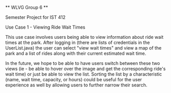 ** WLVG Group 6 ** 

Semester Project for IST 412 

Use Case 1 - Viewing Ride Wait Times 

This use case involves users being able to view information about ride wait times at the park. After logging in (there are lists of credentials in the UserList.java) the user can select "view wait times" and view a map of the park and a list of rides along with their current estimated wait time. 

In the future, we hope to be able to have users switch between these two views (ie - be able to hover over the image and get the corresponding ride's wait time) or just be able to view the list. Sorting the list by a characteristic (name, wait time, capacity, or hours) could be useful for the user experience as well by allowing users to further narrow their search. 




